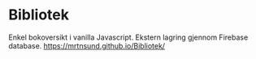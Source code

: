 # Bibliotek
Enkel bokoversikt i vanilla Javascript. Ekstern lagring gjennom Firebase database.
https://mrtnsund.github.io/Bibliotek/
